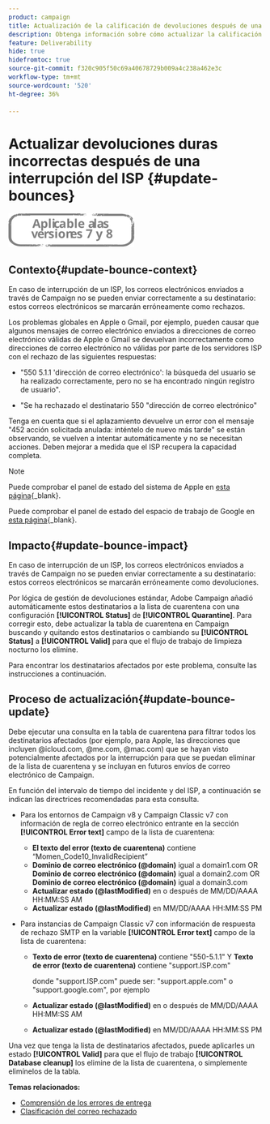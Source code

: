 ```yaml
---
product: campaign
title: Actualización de la calificación de devoluciones después de una interrupción del ISP
description: Obtenga información sobre cómo actualizar la calificación de devoluciones después de una interrupción del ISP
feature: Deliverability
hide: true
hidefromtoc: true
source-git-commit: f320c905f50c69a40678729b009a4c238a462e3c
workflow-type: tm+mt
source-wordcount: '520'
ht-degree: 36%

---
```


# Actualizar devoluciones duras incorrectas después de una interrupción del ISP {#update-bounces}

![](../../assets/common.svg)

## Contexto{#update-bounce-context}

En caso de interrupción de un ISP, los correos electrónicos enviados a través de Campaign no se pueden enviar correctamente a su destinatario: estos correos electrónicos se marcarán erróneamente como rechazos.

Los problemas globales en Apple o Gmail, por ejemplo, pueden causar que algunos mensajes de correo electrónico enviados a direcciones de correo electrónico válidas de Apple o Gmail se devuelvan incorrectamente como direcciones de correo electrónico no válidas por parte de los servidores ISP con el rechazo de las siguientes respuestas:

* &quot;550 5.1.1 &#39;dirección de correo electrónico&#39;: la búsqueda del usuario se ha realizado correctamente, pero no se ha encontrado ningún registro de usuario&quot;.

* &quot;Se ha rechazado el destinatario 550 &quot;dirección de correo electrónico&quot;

Tenga en cuenta que si el aplazamiento devuelve un error con el mensaje &quot;452 acción solicitada anulada: inténtelo de nuevo más tarde&quot; se están observando, se vuelven a intentar automáticamente y no se necesitan acciones. Deben mejorar a medida que el ISP recupera la capacidad completa.

>[!NOTE]
>
>Puede comprobar el panel de estado del sistema de Apple en [esta página](https://www.apple.com/es/support/systemstatus/){_blank}.
>
>Puede comprobar el panel de estado del espacio de trabajo de Google en [esta página](https://www.google.com/appsstatus#hl=en&amp;v=status){_blank}.

## Impacto{#update-bounce-impact}

En caso de interrupción de un ISP, los correos electrónicos enviados a través de Campaign no se pueden enviar correctamente a su destinatario: estos correos electrónicos se marcarán erróneamente como devoluciones.

Por lógica de gestión de devoluciones estándar, Adobe Campaign añadió automáticamente estos destinatarios a la lista de cuarentena con una configuración **[!UICONTROL Status]** de **[!UICONTROL Quarantine]**. Para corregir esto, debe actualizar la tabla de cuarentena en Campaign buscando y quitando estos destinatarios o cambiando su **[!UICONTROL Status]** a **[!UICONTROL Valid]** para que el flujo de trabajo de limpieza nocturno los elimine.

Para encontrar los destinatarios afectados por este problema, consulte las instrucciones a continuación.

## Proceso de actualización{#update-bounce-update}

Debe ejecutar una consulta en la tabla de cuarentena para filtrar todos los destinatarios afectados (por ejemplo, para Apple, las direcciones que incluyen @icloud.com, @me.com, @mac.com) que se hayan visto potencialmente afectados por la interrupción para que se puedan eliminar de la lista de cuarentena y se incluyan en futuros envíos de correo electrónico de Campaign.

En función del intervalo de tiempo del incidente y del ISP, a continuación se indican las directrices recomendadas para esta consulta.

* Para los entornos de Campaign v8 y Campaign Classic v7 con información de regla de correo electrónico entrante en la sección **[!UICONTROL Error text]** campo de la lista de cuarentena:

   * **El texto del error (texto de cuarentena)** contiene “Momen_Code10_InvalidRecipient”
   * **Dominio de correo electrónico (@domain)** igual a domain1.com OR **Dominio de correo electrónico (@domain)** igual a domain2.com OR **Dominio de correo electrónico (@domain)** igual a domain3.com
   * **Actualizar estado (@lastModified)** en o después de MM/DD/AAAA HH:MM:SS AM
   * **Actualizar estado (@lastModified)** en MM/DD/AAAA HH:MM:SS PM

* Para instancias de Campaign Classic v7 con información de respuesta de rechazo SMTP en la variable **[!UICONTROL Error text]** campo de la lista de cuarentena:

   * **Texto de error (texto de cuarentena)** contiene &quot;550-5.1.1&quot; Y **Texto de error (texto de cuarentena)** contiene &quot;support.ISP.com&quot;

      donde &quot;support.ISP.com&quot; puede ser: &quot;support.apple.com&quot; o &quot;support.google.com&quot;, por ejemplo

   * **Actualizar estado (@lastModified)** en o después de MM/DD/AAAA HH:MM:SS AM
   * **Actualizar estado (@lastModified)** en MM/DD/AAAA HH:MM:SS PM


Una vez que tenga la lista de destinatarios afectados, puede aplicarles un estado **[!UICONTROL Valid]** para que el flujo de trabajo **[!UICONTROL Database cleanup]** los elimine de la lista de cuarentena, o simplemente elimínelos de la tabla.

**Temas relacionados:**
* [Comprensión de los errores de entrega](understanding-delivery-failures.md)
* [Clasificación del correo rechazado](understanding-delivery-failures.md#bounce-mail-qualification)
